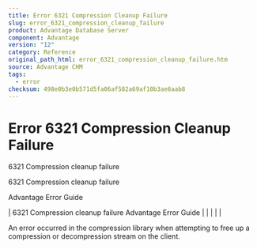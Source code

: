 ```yaml
---
title: Error 6321 Compression Cleanup Failure
slug: error_6321_compression_cleanup_failure
product: Advantage Database Server
component: Advantage
version: "12"
category: Reference
original_path_html: error_6321_compression_cleanup_failure.htm
source: Advantage CHM
tags:
  - error
checksum: 498e0b3e0b571d5fa06af582a69af10b3ae6aab8
---
```


# Error 6321 Compression Cleanup Failure

6321 Compression cleanup failure

6321 Compression cleanup failure

Advantage Error Guide

| 6321 Compression cleanup failure  Advantage Error Guide |  |  |  |  |

An error occurred in the compression library when attempting to free up a compression or decompression stream on the client.
